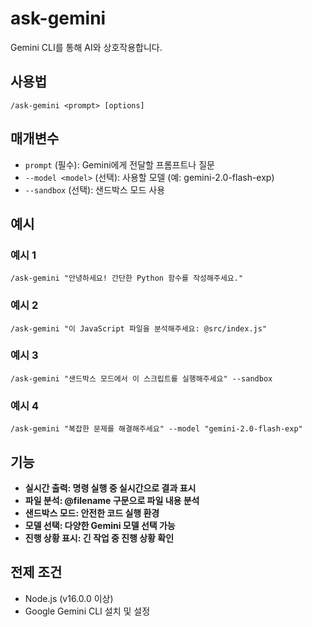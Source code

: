 # ask-gemini

Gemini CLI를 통해 AI와 상호작용합니다.

## 사용법

```
/ask-gemini <prompt> [options]
```

## 매개변수

- `prompt` (필수): Gemini에게 전달할 프롬프트나 질문
- `--model <model>` (선택): 사용할 모델 (예: gemini-2.0-flash-exp)
- `--sandbox` (선택): 샌드박스 모드 사용

## 예시


### 예시 1
```
/ask-gemini "안녕하세요! 간단한 Python 함수를 작성해주세요."
```

### 예시 2
```
/ask-gemini "이 JavaScript 파일을 분석해주세요: @src/index.js"
```

### 예시 3
```
/ask-gemini "샌드박스 모드에서 이 스크립트를 실행해주세요" --sandbox
```

### 예시 4
```
/ask-gemini "복잡한 문제를 해결해주세요" --model "gemini-2.0-flash-exp"
```


## 기능

- **실시간 출력: 명령 실행 중 실시간으로 결과 표시**
- **파일 분석: @filename 구문으로 파일 내용 분석**
- **샌드박스 모드: 안전한 코드 실행 환경**
- **모델 선택: 다양한 Gemini 모델 선택 가능**
- **진행 상황 표시: 긴 작업 중 진행 상황 확인**

## 전제 조건

- Node.js (v16.0.0 이상)
- Google Gemini CLI 설치 및 설정
